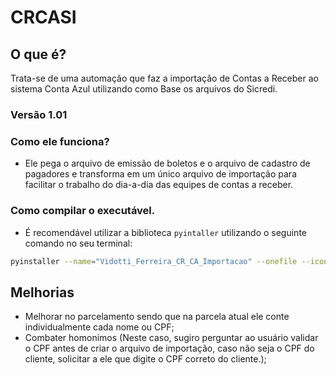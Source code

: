 # CRCASI
## O que é?
Trata-se de uma automação que faz a importação de Contas a Receber ao sistema Conta Azul utilizando como Base os arquivos do Sicredi.

### Versão 1.01


### Como ele funciona?
- Ele pega o arquivo de emissão de boletos e o arquivo de cadastro de pagadores e transforma em um único arquivo de importação para facilitar o trabalho do dia-a-dia das equipes de contas a receber.

### Como compilar o executável.
- É recomendável utilizar a biblioteca `pyintaller` utilizando o seguinte comando no seu terminal:
 
```sh
pyinstaller --name="Vidotti_Ferreira_CR_CA_Importacao" --onefile --icon="ÍconeCaliber.ico" --hidden-import=pandas --hidden-import=openpyxl --hidden-import=numpy main.py
```

## Melhorias

- Melhorar no parcelamento sendo que na parcela atual ele conte individualmente cada nome ou CPF;
- Combater homonimos (Neste caso, sugiro perguntar ao usuário validar o CPF antes de criar o arquivo de importação, caso não seja o CPF do cliente, solicitar a ele que digite o CPF correto do cliente.);